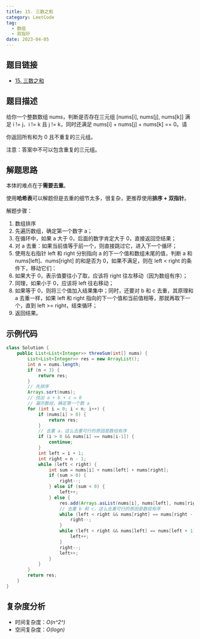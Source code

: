 ```yaml
---
title: 15. 三数之和
category: LeetCode
tag:
  - 数组
  - 双指针
date: 2023-04-05
---
```


## 题目链接 

- [15. 三数之和](https://leetcode.cn/problems/3sum/)

## 题目描述 <Badge text="中等" type="warning"/>

给你一个整数数组 nums，判断是否存在三元组 [nums[i], nums[j], nums[k]] 满足 i != j、i != k 且 j != k，同时还满足 nums[i] + nums[j] + nums[k] == 0。请

你返回所有和为 0 且不重复的三元组。

注意：答案中不可以包含重复的三元组。

## 解题思路

本体的难点在于**需要去重**。

使用**哈希表**可以解题但是去重的细节太多，很复杂，更推荐使用**排序 + 双指针**。

解题步骤：

1. 数组排序
2. 先遍历数组，确定第一个数字 a；
3. 在循环中，如果 a 大于 0，后面的数字肯定大于 0，直接返回空结果；
4. 对 a 去重：如果当前值等于前一个，则直接跳过它，进入下一个循环；
5. 使用左右指针 left 和 right 分别指向 a 的下一个值和数组末尾的值，判断 a 和 nums[left]、nums[right] 的和是否为 0，如果不满足，则在 left < right 的条件下，移动它们：
  1. 如果大于 0，表示值要往小了取，应该将 right 往左移动（因为数组有序）；
  2. 同理，如果小于 0，应该将 left 往右移动；
  3. 如果等于 0，则将三个值加入结果集中；同时，还要对 b 和 c 去重，其原理和 a 去重一样，如果 left 和 right 指向的下一个值和当前值相等，那就再取下一个，直到 left >= right，结束循环；
6. 返回结果。

## 示例代码

```java
class Solution {
    public List<List<Integer>> threeSum(int[] nums) {
        List<List<Integer>> res = new ArrayList();
        int n = nums.length;
        if (n < 3) {
            return res;
        }
        // 先排序
        Arrays.sort(nums);
        // 找出 a + b + c = 0
        // 遍历数组，确定第一个数 a
        for (int i = 0; i < n; i++) {
            if (nums[i] > 0) {
                return res;
            }
            // 去重 a，这么去重可行的原因是数组有序
            if (i > 0 && nums[i] == nums[i-1]) {
                continue;
            }
            int left = i + 1;
            int right = n - 1;
            while (left < right) {
                int sum = nums[i] + nums[left] + nums[right];
                if (sum > 0) {
                    right--;
                } else if (sum < 0) {
                    left++;
                } else {
                    res.add(Arrays.asList(nums[i], nums[left], nums[right]));
                    // 去重 b 和 c，这么去重可行的原因是数组有序
                    while (left < right && nums[right] == nums[right - 1]) {
                        right--;
                    }
                    while (left < right && nums[left] == nums[left + 1]) {
                        left++;
                    }
                    right--; 
                    left++;
                }
            }
        }
        return res;
    }
}
```

## 复杂度分析

- 时间复杂度：*O(n^2^)*
- 空间复杂度：*O(logn)*
